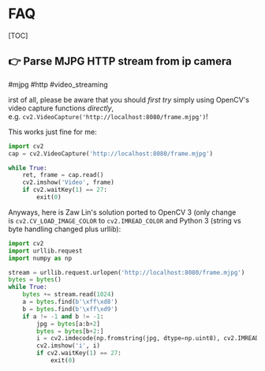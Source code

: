 # FAQ

[TOC]



## 👉 Parse MJPG HTTP stream from ip camera
#mjpg #http #video_streaming 

irst of all, please be aware that you should _first try_ simply using OpenCV's video capture functions _directly_, e.g. `cv2.VideoCapture('http://localhost:8080/frame.mjpg')`!

This works just fine for me:
```python
import cv2
cap = cv2.VideoCapture('http://localhost:8080/frame.mjpg')

while True:
	ret, frame = cap.read()
	cv2.imshow('Video', frame)
	if cv2.waitKey(1) == 27:
		exit(0)
```

Anyways, here is Zaw Lin's solution ported to OpenCV 3 (only change is `cv2.CV_LOAD_IMAGE_COLOR` to `cv2.IMREAD_COLOR` and Python 3 (string vs byte handling changed plus urllib):
```python
import cv2
import urllib.request
import numpy as np

stream = urllib.request.urlopen('http://localhost:8080/frame.mjpg')
bytes = bytes()
while True:
    bytes += stream.read(1024)
    a = bytes.find(b'\xff\xd8')
    b = bytes.find(b'\xff\xd9')
    if a != -1 and b != -1:
        jpg = bytes[a:b+2]
        bytes = bytes[b+2:]
        i = cv2.imdecode(np.fromstring(jpg, dtype=np.uint8), cv2.IMREAD_COLOR)
        cv2.imshow('i', i)
        if cv2.waitKey(1) == 27:
            exit(0)
```


[How to parse mjpeg http stream from ip camera?]: https://stackoverflow.com/questions/21702477/how-to-parse-mjpeg-http-stream-from-ip-camera